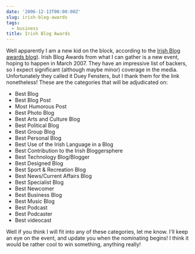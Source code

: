 ```yaml
---
date: '2006-12-13T00:00:00Z'
slug: irish-blog-awards
tags:
  - business
title: Irish Blog Awards
---
```


Well apparently I am a new kid on the block, according to the [Irish Blog awards
blog][]). Irish Blog Awards from what I can gather is a new event, hoping to happen
in March 2007. They have an impressive list of backers, so I expect significant (although
maybe minor) coverage in the media. Unfortunately they called it Duey Fensters, but
I thank them for the link nonetheless! These are the categories that will be adjudicated
on:

- Best Blog
- Best Blog Post
- Most Humorous Post
- Best Photo Blog
- Best Arts and Culture Blog
- Best Political Blog
- Best Group Blog
- Best Personal Blog
- Best Use of the Irish Language in a Blog
- Best Contribution to the Irish Bloggersphere
- Best Technology Blog/Blogger
- Best Designed Blog
- Best Sport & Recreation Blog
- Best News/Current Affairs Blog
- Best Specialist Blog
- Best Newcomer
- Best Business Blog
- Best Music Blog
- Best Podcast
- Best Podcaster
- Best videocast

Well if you think I will fit into any of these categories, let me know. I'll
keep an eye on the event, and update you when the nominating begins! I think it
would be rather cool to win something, anything really!

[Irish Blog awards blog]:
  http://awards.ie/blogawards/2006/11/27/new-blogs-on-the-block-november-27th-2006/
  'Irish Blog Awards'
